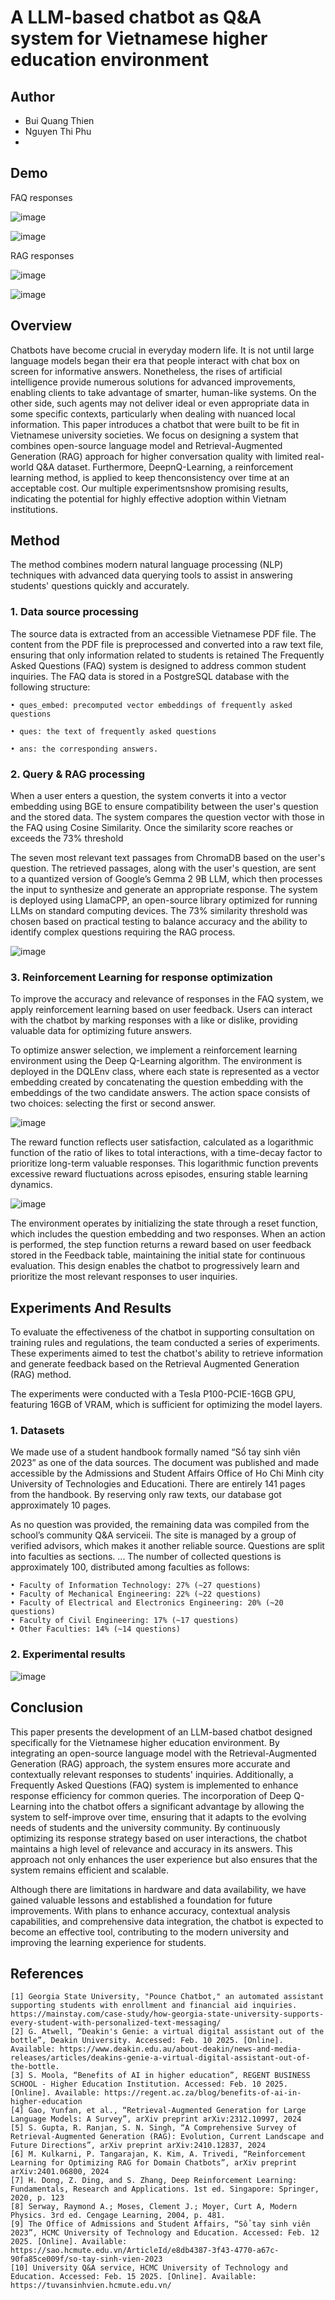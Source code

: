 ﻿# A LLM-based chatbot as Q&A system for Vietnamese higher education environment
## Author
- Bui Quang Thien
- Nguyen Thi Phu
- 
## Demo
FAQ responses

![image](https://github.com/user-attachments/assets/66750412-2b33-4500-8163-0d5c2806ff6a)

![image](https://github.com/user-attachments/assets/c03e6b25-71e4-4167-ba50-574e67acb640)

RAG responses

![image](https://github.com/user-attachments/assets/4c273b1f-4eb2-431e-a06c-62e6bbd535a2)

![image](https://github.com/user-attachments/assets/d5313db3-f8bc-44a4-8123-a845ae543dc0)

## Overview
Chatbots have become crucial in everyday modern life. It is not until large language models began their era that people interact with chat box on screen for informative answers. Nonetheless, the rises of artificial intelligence provide numerous solutions for advanced improvements, enabling clients to take advantage of smarter, human-like systems. On the other side, such agents may not deliver ideal or even appropriate data in some specific contexts, particularly when dealing with nuanced local information. This paper introduces a chatbot that were built to be fit in Vietnamese university societies. We focus on designing a system that combines open-source language model and Retrieval-Augmented Generation (RAG) approach for higher conversation quality with limited real-world Q&A dataset. Furthermore, DeepnQ-Learning, a reinforcement learning method, is applied to keep thenconsistency over time at an acceptable cost. Our multiple experimentsnshow promising results, indicating the potential for highly effective adoption within Vietnam institutions.

## Method
The method combines modern natural language processing (NLP) techniques with advanced data querying tools to assist in answering students' questions quickly and accurately.

### 1. Data source processing 
The source data is extracted from an accessible Vietnamese PDF file. The content from the PDF file is preprocessed and converted into a raw text file, ensuring that only information related to students is retained
The Frequently Asked Questions (FAQ) system is designed to address common student inquiries. The FAQ data is stored in a PostgreSQL database with the following structure: 

    • ques_embed: precomputed vector embeddings of frequently asked questions
    
    • ques: the text of frequently asked questions
    
    • ans: the corresponding answers.
    
### 2. Query & RAG processing 
When a user enters a question, the system converts it into a vector embedding using BGE to ensure compatibility between the user's question and the stored data. The system compares the question vector with those in the FAQ using Cosine Similarity. Once the similarity score reaches or exceeds the 73% threshold

The seven most relevant text passages from ChromaDB based on the user's question. The retrieved passages, along with the user's question, are sent to a quantized version of Google’s Gemma 2 9B LLM, which then processes the input to synthesize and generate an appropriate response. The system is deployed using LlamaCPP, an open-source library optimized for running LLMs on standard computing devices. The 73% similarity threshold was chosen based on practical testing to balance accuracy and the ability to identify complex questions requiring the RAG process. 

![image](https://github.com/user-attachments/assets/00d8af71-7eda-4343-9775-f70d39df563c)

### 3. Reinforcement Learning for response optimization 
To improve the accuracy and relevance of responses in the FAQ system, we apply reinforcement learning based on user feedback. Users can interact with the chatbot by marking responses with a like or dislike, providing valuable data for optimizing future answers.

To optimize answer selection, we implement a reinforcement learning environment using the Deep Q-Learning algorithm. The environment is deployed in the DQLEnv class, where each state is represented as a vector embedding created by concatenating the question embedding with the embeddings of the two candidate answers. The action space consists of two choices: selecting the first or second answer.

![image](https://github.com/user-attachments/assets/2e11390a-d37e-4fb8-8f9e-b6ab43685694)

The reward function reflects user satisfaction, calculated as a logarithmic function of the ratio of likes to total interactions, with a time-decay factor to prioritize long-term valuable responses. This logarithmic function prevents excessive reward fluctuations across episodes, ensuring stable learning dynamics.

![image](https://github.com/user-attachments/assets/73688d7e-3dba-4ff7-8aad-1694946dcc06)


The environment operates by initializing the state through a reset function, which includes the question embedding and two responses. When an action is performed, the step function returns a reward based on user feedback stored in the Feedback table, maintaining the initial state for continuous evaluation. This design enables the chatbot to progressively learn and prioritize the most relevant responses to user inquiries.

## Experiments And Results

To evaluate the effectiveness of the chatbot in supporting consultation on training rules and regulations, the team conducted a series of experiments. These experiments aimed to test the chatbot's ability to retrieve information and generate feedback based on the Retrieval Augmented Generation (RAG) method. 

The experiments were conducted with a Tesla P100-PCIE-16GB GPU, featuring 16GB of VRAM, which is sufficient for optimizing the model layers. 

### 1. Datasets

We made use of a student handbook formally named “Sổ tay sinh viên 2023” as one of the data sources. The document was published and made accessible by the Admissions and Student Affairs Office of Ho Chi Minh city University of Technologies and Educationi. There are entirely 141 pages from the handbook. By reserving only raw texts, our database got approximately 10 pages. 

As no question was provided, the remaining data was compiled from the school’s community Q&A serviceii. The site is managed by a group of verified advisors, which makes it another reliable source. Questions are split into faculties as sections. ... The number of collected questions is approximately 100, distributed among faculties as follows:

    • Faculty of Information Technology: 27% (~27 questions)
    • Faculty of Mechanical Engineering: 22% (~22 questions)
    • Faculty of Electrical and Electronics Engineering: 20% (~20 questions)
    • Faculty of Civil Engineering: 17% (~17 questions)
    • Other Faculties: 14% (~14 questions)
    
### 2. Experimental results

![image](https://github.com/user-attachments/assets/583537e7-8483-432b-a7bb-6d3a1ddaf76f)

## Conclusion

This paper presents the development of an LLM-based chatbot designed specifically for the Vietnamese higher education environment. By integrating an open-source language model with the Retrieval-Augmented Generation (RAG) approach, the system ensures more accurate and contextually  relevant responses to students' inquiries. Additionally, a Frequently Asked Questions (FAQ) system is implemented to enhance response efficiency for common queries. The incorporation of Deep Q-Learning into the chatbot offers a significant advantage by allowing the system to self-improve over time, ensuring that it adapts to the evolving needs of students and the university community. By continuously optimizing its response strategy based on user interactions, the chatbot maintains a high
level of relevance and accuracy in its answers. This approach not only enhances the user experience but also ensures that the system remains efficient and scalable.

Although there are limitations in hardware and data availability, we have gained valuable lessons and established a foundation for future improvements. With plans to enhance accuracy, contextual analysis capabilities, and comprehensive data integration, the chatbot is expected to become an effective tool, contributing to the modern university and improving the learning experience for students.

## References
    [1] Georgia State University, "Pounce Chatbot," an automated assistant supporting students with enrollment and financial aid inquiries.  https://mainstay.com/case-study/how-georgia-state-university-supports-every-student-with-personalized-text-messaging/ 
    [2] G. Atwell, “Deakin's Genie: a virtual digital assistant out of the bottle”, Deakin University. Accessed: Feb. 10 2025. [Online]. Available: https://www.deakin.edu.au/about-deakin/news-and-media-releases/articles/deakins-genie-a-virtual-digital-assistant-out-of-the-bottle.
    [3] S. Moola, “Benefits of AI in higher education”, REGENT BUSINESS SCHOOL - Higher Education Institution. Accessed: Feb. 10 2025. [Online]. Available: https://regent.ac.za/blog/benefits-of-ai-in-higher-education
    [4] Gao, Yunfan, et al., “Retrieval-Augmented Generation for Large Language Models: A Survey”, arXiv preprint arXiv:2312.10997, 2024
    [5] S. Gupta, R. Ranjan, S. N. Singh, “A Comprehensive Survey of Retrieval-Augmented Generation (RAG): Evolution, Current Landscape and Future Directions”, arXiv preprint arXiv:2410.12837, 2024
    [6] M. Kulkarni, P. Tangarajan, K. Kim, A. Trivedi, “Reinforcement Learning for Optimizing RAG for Domain Chatbots”, arXiv preprint arXiv:2401.06800, 2024
    [7] H. Dong, Z. Ding, and S. Zhang, Deep Reinforcement Learning: Fundamentals, Research and Applications. 1st ed. Singapore: Springer, 2020, p. 123
    [8] Serway, Raymond A.; Moses, Clement J.; Moyer, Curt A, Modern Physics. 3rd ed. Cengage Learning, 2004, p. 481.
    [9] The Office of Admissions and Student Affairs, “Sổ tay sinh viên 2023”, HCMC University of Technology and Education. Accessed: Feb. 12 2025. [Online]. Available: https://sao.hcmute.edu.vn/ArticleId/e8db4387-3f43-4770-a67c-90fa85ce009f/so-tay-sinh-vien-2023 
    [10] University Q&A service, HCMC University of Technology and Education. Accessed: Feb. 15 2025. [Online]. Available: https://tuvansinhvien.hcmute.edu.vn/

